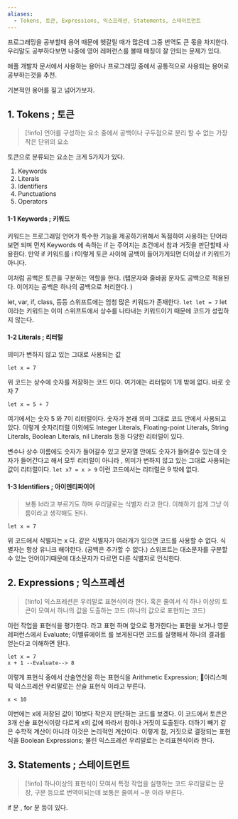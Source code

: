 ```yaml
---
aliases:
  - Tokens, 토큰, Expressions, 익스프레션, Statements, 스테이트먼트
---
```

프로그래밍을 공부할때 용어 때문에 헷갈릴 때가 많은데 그중 번역도 큰 몫을 차지한다.
우리말도 공부하다보면 나중에 영어 레퍼런스를 볼때 매칭이 잘 안되는 문제가 있다. 

애플 개발자 문서에서 사용하는 용어나 프로그래밍 중에서 공통적으로 사용되는 용어로 공부하는것을 추천. 

기본적인 용어를 짚고 넘어가보자.

## 1. Tokens ; 토큰
> [!info]
> 언어를 구성하는 요소 중에서 공백이나 구두점으로 분리 할 수 없는 가장 작은 단위의 요소

토큰으로 분류되는 요소는 크게 5가지가 있다.  
1. Keywords  
2. Literals
3. Identifiers  
4. Punctuations  
5. Operators  

#### 1-1 Keywords ; 키워드
키워드는 프로그래밍 언어가 특수한 기능을 제공하기위해서 독점하여 사용하는 단어라 보면 되며
먼저 Keywords 에 속하는 if 는 주어지는 조건에서 참과 거짓을 판단할때 사용한다.
만약 if 키워드를 i f이렇게 토큰 사이에 공백이 들어가게되면 더이상 if 키워드가 아니다. 

이처럼 공백은 토큰을 구분하는 역할을 한다. (탭문자와 줄바꿈 문자도 공백으로 적용된다. 이어지는 공백은 하나의 공백으로 처리한다. )

let, var, if,  class, 등등 스위프트에는 엄청 많은 키워드가 존재한다.
`let let = 7` let 이라는 키워드는 이미 스위프트에서 상수를 나타내는 키워드이기 때문에 코드가 성립하지 않는다.

#### 1-2 Literals ; 리터럴
의미가 변하지 않고 있는 그대로 사용되는 값
```
let x = 7
```
위 코드는 상수에 숫자를 저장하는 코드 이다. 
여기에는 리터럴이 1개 밖에 없다. 바로 숫자 7
```
let x = 5 + 7
```
여기에서는 숫자 5 와 7이 리터럴이다. 
숫자가 본래 의미 그대로 코드 안에서 사용되고 있다.
이렇게 숫자리터럴  이외에도 
Integer Literals, Floating-point Literals, String Literals, Boolean Literals, nil Literals
등등 다양한 리터럴이 있다.

변수나 상수 이름에도 숫자가 들어갈수 있고 문자열 안에도 숫자가 들어갈수 있는데 
숫자가 들어간다고 해서 모두 리터럴이 아니라 , 의미가 변하지 않고 있는 그대로 사용되는 값이 리터럴이다. `let x7 = x > 9`  이런 코드에서는 리터럴은 9 밖에 없다.

#### 1-3 Identifiers ; 아이덴티파이어 
> 보통 Id라고 부르기도 하며 우리말로는 식별자 라고 한다. 
> 이해하기 쉽게 그냥 이름이라고 생각해도 된다.
```
let x = 7
```

위 코드에서 식별자는 x 다.
같은 식별자가 여러개가 있으면 코드를 사용할 수 없다. 
식별자는 항상 유니크 해야한다.  (공백은 추가할 수 없다.)
스위프트는 대소문자를 구분할수 있는 언어이기때문에 대소문자가 다르면 다른 식별자로 인식한다.


## 2. Expressions ; 익스프레션
> [!info]
> 익스프레션은 우리말로 표현식이라 한다.  혹은 줄여서 식
> 하나 이상의 토큰이 모여서 하나의 값을 도출하는 코드 (하나의 값으로 표현되는 코드)

이런 작업을 표현식을 평가한다. 라고 표현 하며 앞으로 평가한다는 표현을 보거나 영문 레퍼런스에서
Evaluate; 이벨류에이트 를 보게된다면 코드를 실행해서 하나의 결과를 얻는다고 이해하면 된다.

```
let x = 7
x + 1 --Evaluate--> 8
```

이렇게 표현식 중에서 산술연산을 하는 표현식을 Arithmetic Expression; 아리스메틱 익스프레션 우리말로는 산술 표현식 이라고 부른다.

```
x < 10 
```
이번에는 x에 저장된 값이 10보다 작은지 판단하는 코드를 보겠다.
이 코드에서 토큰은 3개 산술 표현식이랑 다르게 x의 값에 따라서 참이나 거짓이 도출된다. 
더하기 빼기 같은 수학적 계산이 아니라 이것은 논리적인 계산이다.
이렇게 참, 거짓으로 결정되는 표현식을 Boolean Expressions; 불린 익스프레션 우리말로는 논리표현식이라 한다. 

## 3. Statements ; 스테이트먼트
>[!info]
> 하나이상의 표현식이 모여서 특정 작업을 실행하는 코드
> 우리말로는 문장, 구문 등으로 번역이되는데 보통은 줄여서 ~문 이라 부른다.

if 문 , for 문 등이 있다.